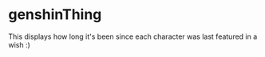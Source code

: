 # genshinThing
 
This displays how long it's been since each character was last featured in a wish :) 
